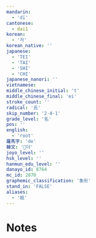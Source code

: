 ```yaml
---
mandarin:
  - 'dī'
cantonese:
  - dai1
korean:
  - '저'
korean_native: ''
japanese:
  - 'TEI'
  - 'TAI'
  - 'SHI'
  - 'CHI'
japanese_nanori: ''
vietnamese:
middle_chinese_initial: 't'
middle_chinese_final: 'ei'
stroke_count: ''
radical: '氏'
skip_number: '2-4-1'
grade_level: '名'
pos: ''
english:
  - 'root'
羅馬字: 'de'
韓文: '더'
joyo_level: ''
hsk_level: ''
hanmun_edu_level: ''
danayo_id: 8764
mc_id: 2070
graphemic_classification: '象形'
stand_in: 'FALSE'
aliases:
  - '柢'
---
```


# Notes
